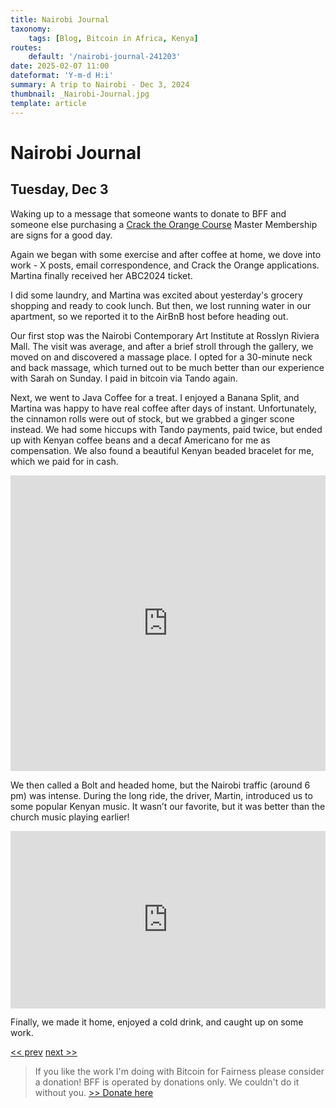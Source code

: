 ```yaml
---
title: Nairobi Journal
taxonomy:
    tags: [Blog, Bitcoin in Africa, Kenya]
routes:
    default: '/nairobi-journal-241203'
date: 2025-02-07 11:00
dateformat: 'Y-m-d H:i'
summary: A trip to Nairobi - Dec 3, 2024
thumbnail: _Nairobi-Journal.jpg
template: article
---
```


# Nairobi Journal

## Tuesday, Dec 3

Waking up to a message that someone wants to donate to BFF and someone else purchasing a [Crack the Orange Course](https://cracktheorange.com/) Master Membership are signs for a good day.

Again we began with some exercise and after coffee at home, we dove into work - X posts, email correspondence, and Crack the Orange applications. Martina finally received her ABC2024 ticket.

I did some laundry, and Martina was excited about yesterday's grocery shopping and ready to cook lunch. But then, we lost running water in our apartment, so we reported it to the AirBnB host before heading out.

Our first stop was the Nairobi Contemporary Art Institute at Rosslyn Riviera Mall. The visit was average, and after a brief stroll through the gallery, we moved on and discovered a massage place. I opted for a 30-minute neck and back massage, which turned out to be much better than our experience with Sarah on Sunday. I paid in bitcoin via Tando again.

Next, we went to Java Coffee for a treat. I enjoyed a Banana Split, and Martina was happy to have real coffee after days of instant. Unfortunately, the cinnamon rolls were out of stock, but we grabbed a ginger scone instead. We had some hiccups with Tando payments, paid twice, but ended up with Kenyan coffee beans and a decaf Americano for me as compensation. We also found a beautiful Kenyan beaded bracelet for me, which we paid for in cash.

<iframe width="100%" height="473" src="https://www.youtube.com/embed/wqz-ZUa7rAQ" title="YouTube video player" frameborder="0" allow="accelerometer; autoplay; clipboard-write; encrypted-media; gyroscope; picture-in-picture; web-share" allowfullscreen></iframe>

We then called a Bolt and headed home, but the Nairobi traffic (around 6 pm) was intense. During the long ride, the driver, Martin, introduced us to some popular Kenyan music. It wasn’t our favorite, but it was better than the church music playing earlier!

<div style="padding:56.25% 0 0 0;position:relative;"><iframe src="https://player.vimeo.com/video/1035845490?badge=0&amp;autopause=0&amp;player_id=0&amp;app_id=58479" frameborder="0" allow="autoplay; fullscreen; picture-in-picture; clipboard-write; encrypted-media" style="position:absolute;top:0;left:0;width:100%;height:100%;" title="241203-9"></iframe></div><script src="https://player.vimeo.com/api/player.js"></script>

Finally, we made it home, enjoyed a cold drink, and caught up on some work.

[<< prev](/nairobi-journal-241202) [next >>](/nairobi-journal-241204)

> If you like the work I'm doing with Bitcoin for Fairness please consider a donation! BFF is operated by donations only. We couldn't do it without you. [>> Donate here](https://bffbtc.org/donate/)